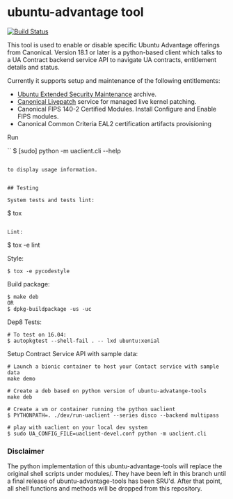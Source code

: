 # ubuntu-advantage tool

[![Build Status](https://travis-ci.org/CanonicalLtd/ubuntu-advantage-script.svg?branch=master)](https://travis-ci.org/CanonicalLtd/ubuntu-advantage-script)

This tool is used to enable or disable specific Ubuntu Advantage offerings from Canonical. Version 18.1 or later is a python-based client which talks to a
UA Contract backend service API to navigate UA contracts, entitlement details
and status.

Currently it supports setup and maintenance of the following entitlements:

- [Ubuntu Extended Security Maintenance](https://ubuntu.com/esm) archive.
- [Canonical Livepatch](https://www.ubuntu.com/server/livepatch) service for managed live kernel patching.
- Canonical FIPS 140-2 Certified Modules. Install Configure and Enable FIPS modules.
- Canonical Common Criteria EAL2 certification artifacts provisioning

Run

``
$ [sudo] python -m uaclient.cli --help
```

to display usage information.


## Testing

System tests and tests lint:

```
$ tox
```

Lint:

```
$ tox -e lint

Style:

```
$ tox -e pycodestyle
```

Build package:
```
$ make deb
OR
$ dpkg-buildpackage -us -uc
```

Dep8 Tests:

```
# To test on 16.04:
$ autopkgtest --shell-fail . -- lxd ubuntu:xenial
```


Setup Contract Service API with sample data:
```
# Launch a bionic container to host your Contact service with sample data
make demo

# Create a deb based on python version of ubuntu-advatange-tools
make deb

# Create a vm or container running the python uaclient
$ PYTHONPATH=. ./dev/run-uaclient --series disco --backend multipass

# play with uaclient on your local dev system
$ sudo UA_CONFIG_FILE=uaclient-devel.conf python -m uaclient.cli
```



### Disclaimer
The python implementation of this ubuntu-advantage-tools will replace the original shell scripts
under modules/. They have been left in this branch until a final release of ubuntu-advantage-tools has been SRU'd.
After that point, all shell functions and methods will be dropped from this repository.
